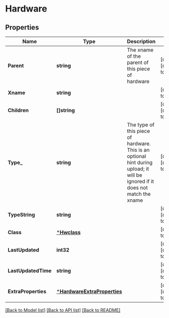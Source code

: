 # Hardware

## Properties
Name | Type | Description | Notes
------------ | ------------- | ------------- | -------------
**Parent** | **string** | The xname of the parent of this piece of hardware | [optional] [default to null]
**Xname** | **string** |  | [default to null]
**Children** | **[]string** |  | [optional] [default to null]
**Type_** | **string** | The type of this piece of hardware.  This is an optional hint during upload; it will be ignored if it does not match the xname | [optional] [default to null]
**TypeString** | **string** |  | [optional] [default to null]
**Class** | [***Hwclass**](hwclass.md) |  | [default to null]
**LastUpdated** | **int32** |  | [optional] [default to null]
**LastUpdatedTime** | **string** |  | [optional] [default to null]
**ExtraProperties** | [***HardwareExtraProperties**](hardware_extra_properties.md) |  | [optional] [default to null]

[[Back to Model list]](../README.md#documentation-for-models) [[Back to API list]](../README.md#documentation-for-api-endpoints) [[Back to README]](../README.md)

